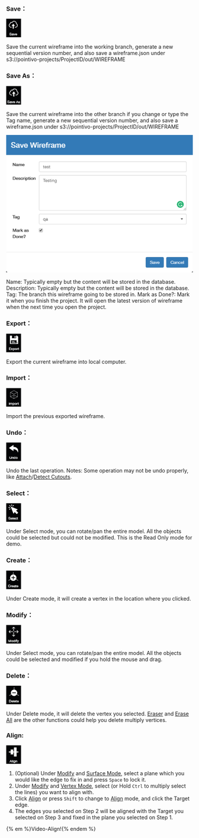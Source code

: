 ### Save：

![](/icons/save.jpg)

Save the current wireframe into the working branch, generate a new sequential version number, and also save a wireframe.json under 
s3://pointivo-projects/ProjectID/out/WIREFRAME

### Save As：

![](/icons/saveas.jpg)

Save the current wireframe into the other branch if you change or type the Tag name, generate a new sequential version number, and also save a wireframe.json under 
s3://pointivo-projects/ProjectID/out/WIREFRAME

![](/Images/save_as.png)

Name: Typically empty but the content will be stored in the database.
Description: Typically empty but the content will be stored in the database.
Tag: The branch this wireframe going to be stored in.
Mark as Done?: Mark it when you finish the project. It will open the latest version of wireframe when the next time you open the project.

### Export：

![](/icons/export.jpg)

Export the current wireframe into local computer.

### Import：

![](/icons/import.jpg)

Import the previous exported wireframe.

### Undo：

![](/icons/undo.jpg)

Undo the last operation.
Notes: Some operation may not be undo properly, like [Attach]/[Detect Cutouts].

### Select：

![](/icons/select.jpg)

Under Select mode, you can rotate/pan the entire model. All the objects could be selected but could not be modified. 
This is the Read Only mode for demo.

### Create：

![](/icons/create.jpg)

Under Create mode, it will create a vertex in the location where you clicked. 

### Modify：

![](/icons/modify.jpg)

Under Select mode, you can rotate/pan the entire model. All the objects could be selected and modified if you hold the mouse and drag. 

### Delete：

![](/icons/delete.jpg)

Under Delete mode, it will delete the vertex you selected.
[Eraser] and [Erase All] are the other functions could help you delete multiply vertices.

### Align:

![](/icons/align.jpg)

1. \(Optional\) Under [Modify] and [Surface Mode], select a plane which you would like the edge to fix in and press `Space` to lock it.
2. Under [Modify] and [Vertex Mode], select \(or Hold `Ctrl` to multiply select the lines\) you want to align with.
3. Click [Align] or press `Shift` to change to [Align] mode, and click the Target edge.
4. The edges you selected on Step 2 will be aligned with the Target you selected on Step 3 and fixed in the plane you selected on Step 1.


{% em %}Video-Align!{% endem %}





[Save]: basic-function.md#save
[Save As]: basic-function.md#save-as
[Export]: basic-function.md#export
[Import]: basic-function.md#import
[Undo]: basic-function.md#undo
[Select]: basic-function.md#select
[Create]: basic-function.md#create
[Modify]: basic-function.md#modify
[Delete]: basic-function.md#delete
[Align]: basic-function.md#align
[Lock Mode]: advanced-function.md#lock-mode
[Auto Plane]: advanced-function.md#auto-plane
[Set Scale]: advanced-function.md#set-scale
[Eraser]: advanced-function.md#eraser
[Erase All]: advanced-function.md#erase-all
[Intersect Lines]: advanced-function.md#intersect-lines
[Register Wireframe]: advanced-function.md#register-wireframe
[Properties]: advanced-function.md#properties
[Layers]: advanced-function.md#layers
[Adjust Vertices]: advanced-function.md#adjust-vertices
[Attach]: tools.md#attach
[Detach]: tools.md#detach
[Create from Edges]: tools.md#create-from-edges
[Delete]: tools.md#delete
[Detect Edge Types]: tools.md#detect-edge-types
[Detect Cutouts]: tools.md#detect-cutouts
[Finalize]: tools.md#finalize
[ML Refine]: tools.md#ml-refine
[Validate]: tools.md#validate
[Vertex Mode]: mode.md#vertex-mode
[Edge Mode]: mode.md#edge-mode
[Surface Mode]: mode.md#surface-mode
[Special Cases]: special-cases.md
[Overhang]: special-cases.md#overhang
[Tree]: special-cases.md#tree
[Chimney]: special-cases.md#chimney
[Penetration]: special-cases.md#penetration
[Flat Roof]: special-cases.md#flat-roof
[Steps to QA a Project]: steps-to-qa-a-project.md
[Edge Types and Example]: edge-types-and-example.md
[Shortcut]: shortcut.md


